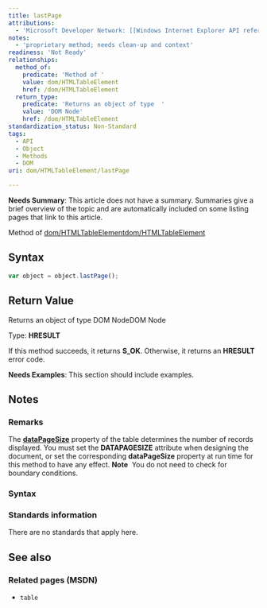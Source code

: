 ```yaml
---
title: lastPage
attributions:
  - 'Microsoft Developer Network: [[Windows Internet Explorer API reference](http://msdn.microsoft.com/en-us/library/ie/hh828809%28v=vs.85%29.aspx) Article]'
notes:
  - 'proprietary method; needs clean-up and context'
readiness: 'Not Ready'
relationships:
  method_of:
    predicate: 'Method of '
    value: dom/HTMLTableElement
    href: /dom/HTMLTableElement
  return_type:
    predicate: 'Returns an object of type  '
    value: 'DOM Node'
    href: /dom/HTMLTableElement
standardization_status: Non-Standard
tags:
  - API
  - Object
  - Methods
  - DOM
uri: dom/HTMLTableElement/lastPage

---
```

**Needs Summary**: This article does not have a summary. Summaries give a brief overview of the topic and are automatically included on some listing pages that link to this article.

Method of [dom/HTMLTableElement](/dom/HTMLTableElement)[dom/HTMLTableElement](/dom/HTMLTableElement)

## Syntax

``` js
var object = object.lastPage();
```

## Return Value

Returns an object of type DOM NodeDOM Node

Type: **HRESULT**

If this method succeeds, it returns **S\_OK**. Otherwise, it returns an **HRESULT** error code.

**Needs Examples**: This section should include examples.

## Notes

### Remarks

The [**dataPageSize**](/html/attributes/dataPageSize) property of the table determines the number of records displayed. You must set the **DATAPAGESIZE** attribute when designing the document, or set the corresponding **dataPageSize** property at run time for this method to have any effect. **Note**  You do not need to check for boundary conditions.

### Syntax

### Standards information

There are no standards that apply here.

## See also

### Related pages (MSDN)

-   `table`

